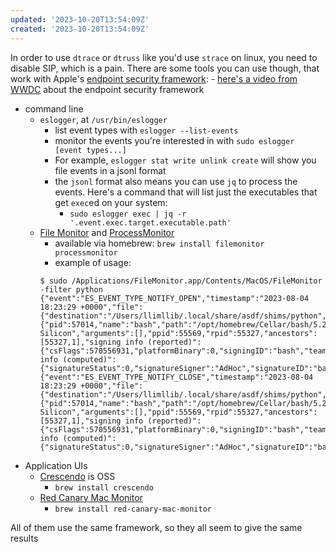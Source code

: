 ```yaml
---
updated: '2023-10-20T13:54:09Z'
created: '2023-10-20T13:54:09Z'
---
```

In order to use `dtrace` or `dtruss` like you'd use `strace` on linux, you need to disable SIP, which is a pain. There are some tools you can use though, that work with Apple's [endpoint security framework](https://developer.apple.com/documentation/endpointsecurity):
	- [here's a video from WWDC](https://developer.apple.com/videos/play/wwdc2022/110345/) about the endpoint security framework

- command line
	- `eslogger`, at `/usr/bin/eslogger`
		- list event types with `eslogger --list-events`
		- monitor the events you're interested in with `sudo eslogger [event types...]`
		- For example, `eslogger stat write unlink create` will show you file events in a jsonl format
		- the `jsonl` format also means you can use `jq` to process the events. Here's a command that will list just the executables that get `exec`ed on your system:
			- `sudo eslogger exec | jq -r '.event.exec.target.executable.path'`
	- [File Monitor](https://objective-see.org/products/utilities.html#FileMonitor) and [ProcessMonitor](https://objective-see.org/products/utilities.html#ProcessMonitor)
		- available via homebrew: `brew install filemonitor processmonitor`
		- example of usage:
		```
		$ sudo /Applications/FileMonitor.app/Contents/MacOS/FileMonitor -filter python
		{"event":"ES_EVENT_TYPE_NOTIFY_OPEN","timestamp":"2023-08-04 18:23:29 +0000","file":{"destination":"/Users/llimllib/.local/share/asdf/shims/python","process":{"pid":57014,"name":"bash","path":"/opt/homebrew/Cellar/bash/5.2.15/bin/bash","uid":501,"architecture":"Apple Silicon","arguments":[],"ppid":55569,"rpid":55327,"ancestors":[55327,1],"signing info (reported)":{"csFlags":570556931,"platformBinary":0,"signingID":"bash","teamID":"","cdHash":"A93C88D2F2D788FA7490533631214F21D6ED7BD1"},"signing info (computed)":{"signatureStatus":0,"signatureSigner":"AdHoc","signatureID":"bash"}}}}
		{"event":"ES_EVENT_TYPE_NOTIFY_CLOSE","timestamp":"2023-08-04 18:23:29 +0000","file":{"destination":"/Users/llimllib/.local/share/asdf/shims/python","process":{"pid":57014,"name":"bash","path":"/opt/homebrew/Cellar/bash/5.2.15/bin/bash","uid":501,"architecture":"Apple Silicon","arguments":[],"ppid":55569,"rpid":55327,"ancestors":[55327,1],"signing info (reported)":{"csFlags":570556931,"platformBinary":0,"signingID":"bash","teamID":"","cdHash":"A93C88D2F2D788FA7490533631214F21D6ED7BD1"},"signing info (computed)":{"signatureStatus":0,"signatureSigner":"AdHoc","signatureID":"bash"}}}}
		```
- Application UIs
	- [Crescendo](https://github.com/SuprHackerSteve/Crescendo) is OSS
		- `brew install crescendo`
	- [Red Canary Mac Monitor](https://redcanary.com/mac-threat-analysis-tool/)
		- `brew install red-canary-mac-monitor`

All of them use the same framework, so they all seem to give the same results